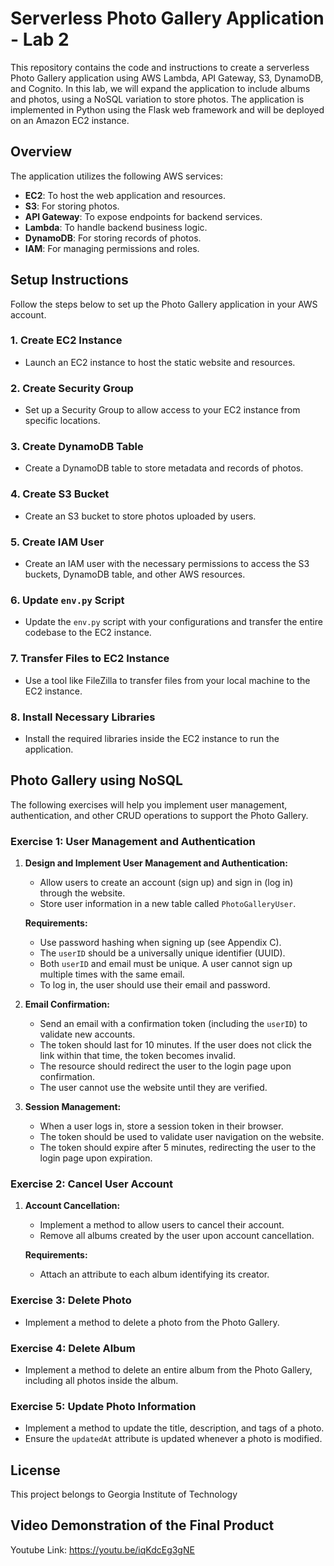# Serverless Photo Gallery Application - Lab 2

This repository contains the code and instructions to create a serverless Photo Gallery application using AWS Lambda, API Gateway, S3, DynamoDB, and Cognito. In this lab, we will expand the application to include albums and photos, using a NoSQL variation to store photos. The application is implemented in Python using the Flask web framework and will be deployed on an Amazon EC2 instance.

## Overview

The application utilizes the following AWS services:

- **EC2**: To host the web application and resources.
- **S3**: For storing photos.
- **API Gateway**: To expose endpoints for backend services.
- **Lambda**: To handle backend business logic.
- **DynamoDB**: For storing records of photos.
- **IAM**: For managing permissions and roles.

## Setup Instructions

Follow the steps below to set up the Photo Gallery application in your AWS account.

### 1. Create EC2 Instance

- Launch an EC2 instance to host the static website and resources.

### 2. Create Security Group

- Set up a Security Group to allow access to your EC2 instance from specific locations.

### 3. Create DynamoDB Table

- Create a DynamoDB table to store metadata and records of photos.

### 4. Create S3 Bucket

- Create an S3 bucket to store photos uploaded by users.

### 5. Create IAM User

- Create an IAM user with the necessary permissions to access the S3 buckets, DynamoDB table, and other AWS resources.

### 6. Update `env.py` Script

- Update the `env.py` script with your configurations and transfer the entire codebase to the EC2 instance.

### 7. Transfer Files to EC2 Instance

- Use a tool like FileZilla to transfer files from your local machine to the EC2 instance.

### 8. Install Necessary Libraries

- Install the required libraries inside the EC2 instance to run the application.

## Photo Gallery using NoSQL

The following exercises will help you implement user management, authentication, and other CRUD operations to support the Photo Gallery.

### Exercise 1: User Management and Authentication

1. **Design and Implement User Management and Authentication:**
   - Allow users to create an account (sign up) and sign in (log in) through the website.
   - Store user information in a new table called `PhotoGalleryUser`.

   **Requirements:**
   - Use password hashing when signing up (see Appendix C).
   - The `userID` should be a universally unique identifier (UUID).
   - Both `userID` and email must be unique. A user cannot sign up multiple times with the same email.
   - To log in, the user should use their email and password.

2. **Email Confirmation:**
   - Send an email with a confirmation token (including the `userID`) to validate new accounts. 
   - The token should last for 10 minutes. If the user does not click the link within that time, the token becomes invalid.
   - The resource should redirect the user to the login page upon confirmation.
   - The user cannot use the website until they are verified.

3. **Session Management:**
   - When a user logs in, store a session token in their browser.
   - The token should be used to validate user navigation on the website.
   - The token should expire after 5 minutes, redirecting the user to the login page upon expiration.

### Exercise 2: Cancel User Account

1. **Account Cancellation:**
   - Implement a method to allow users to cancel their account.
   - Remove all albums created by the user upon account cancellation.

   **Requirements:**
   - Attach an attribute to each album identifying its creator.

### Exercise 3: Delete Photo

- Implement a method to delete a photo from the Photo Gallery.

### Exercise 4: Delete Album

- Implement a method to delete an entire album from the Photo Gallery, including all photos inside the album.

### Exercise 5: Update Photo Information

- Implement a method to update the title, description, and tags of a photo.
- Ensure the `updatedAt` attribute is updated whenever a photo is modified.

## License

This project belongs to Georgia Institute of Technology 

## Video Demonstration of the Final Product 
Youtube Link: https://youtu.be/iqKdcEg3gNE

